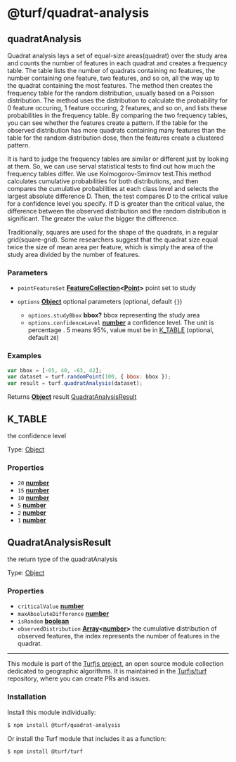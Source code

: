 # @turf/quadrat-analysis

<!-- Generated by documentation.js. Update this documentation by updating the source code. -->

## quadratAnalysis

Quadrat analysis lays a set of equal-size areas(quadrat) over the study area and counts
the number of features in each quadrat and creates a frequency table.
The table lists the number of quadrats containing no features,
the number containing one feature, two features, and so on,
all the way up to the quadrat containing the most features.
The method then creates the frequency table for the random distribution, usually based on a Poisson distribution.
The method uses the distribution to calculate the probability for 0 feature occuring,
1 feature occuring, 2 features, and so on,
and lists these probabilities in the frequency table.
By comparing the two frequency tables, you can see whether the features create a pattern.
If the table for the observed distribution has more quadrats containing many features than the
table for the random distribution dose, then the features create a clustered pattern.

It is hard to judge the frequency tables are similar or different just by looking at them.
So, we can use serval statistical tests to find out how much the frequency tables differ.
We use Kolmogorov-Smirnov test.This method calculates cumulative probabilities for both distributions,
and then compares the cumulative probabilities at each class level and selects the largest absolute difference D.
Then, the test compares D to the critical value for a confidence level you specify.
If D is greater than the critical value, the difference between  the observed distribution and
the random distribution is significant. The greater the value the bigger the difference.

Traditionally, squares are used for the shape of the quadrats, in a regular grid(square-grid).
Some researchers suggest that the quadrat size equal twice the size of mean area per feature,
which is simply the area of the study area divided by the number of features.

### Parameters

*   `pointFeatureSet` **[FeatureCollection][1]<[Point][2]>** point set to study
*   `options` **[Object][3]** optional parameters (optional, default `{}`)

    *   `options.studyBbox` **bbox?** bbox representing the study area
    *   `options.confidenceLevel` **[number][4]** a confidence level.
        The unit is percentage . 5 means 95%, value must be in [K_TABLE][5] (optional, default `20`)

### Examples

```javascript
var bbox = [-65, 40, -63, 42];
var dataset = turf.randomPoint(100, { bbox: bbox });
var result = turf.quadratAnalysis(dataset);
```

Returns **[Object][3]** result [QuadratAnalysisResult][6]

## K_TABLE

the confidence level

Type: [Object][3]

### Properties

*   `20` **[number][4]** 
*   `15` **[number][4]** 
*   `10` **[number][4]** 
*   `5` **[number][4]** 
*   `2` **[number][4]** 
*   `1` **[number][4]** 

## QuadratAnalysisResult

the return type of the quadratAnalysis

Type: [Object][3]

### Properties

*   `criticalValue` **[number][4]** 
*   `maxAbsoluteDifference` **[number][4]** 
*   `isRandom` **[boolean][7]** 
*   `observedDistribution` **[Array][8]<[number][4]>** the cumulative distribution of observed features,
    the index represents the number of features in the quadrat.

[1]: https://tools.ietf.org/html/rfc7946#section-3.3

[2]: https://tools.ietf.org/html/rfc7946#section-3.1.2

[3]: https://developer.mozilla.org/docs/Web/JavaScript/Reference/Global_Objects/Object

[4]: https://developer.mozilla.org/docs/Web/JavaScript/Reference/Global_Objects/Number

[5]: #k_table

[6]: #quadratanalysisresult

[7]: https://developer.mozilla.org/docs/Web/JavaScript/Reference/Global_Objects/Boolean

[8]: https://developer.mozilla.org/docs/Web/JavaScript/Reference/Global_Objects/Array

<!-- This file is automatically generated. Please don't edit it directly:
if you find an error, edit the source file (likely index.js), and re-run
./scripts/generate-readmes in the turf project. -->

---

This module is part of the [Turfjs project](http://turfjs.org/), an open source
module collection dedicated to geographic algorithms. It is maintained in the
[Turfjs/turf](https://github.com/Turfjs/turf) repository, where you can create
PRs and issues.

### Installation

Install this module individually:

```sh
$ npm install @turf/quadrat-analysis
```

Or install the Turf module that includes it as a function:

```sh
$ npm install @turf/turf
```
